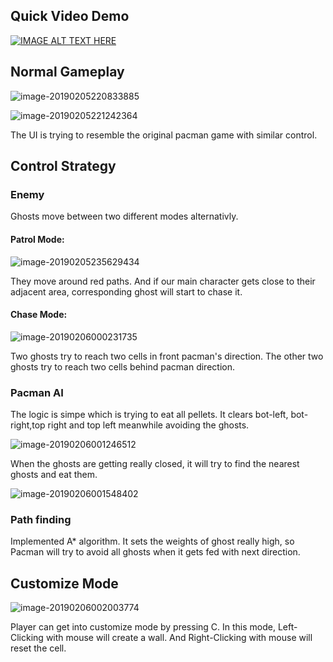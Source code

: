 ## Quick Video Demo

[![IMAGE ALT TEXT HERE](https://img.youtube.com/vi/fAt11nO8gX4/0.jpg)](https://youtu.be/fAt11nO8gX4)



## Normal Gameplay

![image-20190205220833885](./Image/1.png)



![image-20190205221242364](./Image/2.png)

The UI is trying to resemble the original pacman game with similar control.

## Control Strategy

### Enemy

Ghosts move between two different modes alternativly.

#### Patrol Mode:

![image-20190205235629434](./Image/7.png)

They move around red paths. And if our main character gets close to their adjacent area, corresponding ghost will start to chase it.

#### Chase Mode:

![image-20190206000231735](./Image/3.png)

Two ghosts try to reach two cells in front pacman's direction. The other two ghosts try to reach two cells behind pacman direction.

### Pacman AI

The logic is simpe which is trying to eat all pellets. It clears bot-left, bot-right,top right and top left meanwhile avoiding the ghosts.

![image-20190206001246512](./Image/4.png)

When the ghosts are getting really closed, it will try to find the nearest ghosts and eat them. 

![image-20190206001548402](./Image/5.png)

### Path finding

Implemented A* algorithm. It sets the weights of ghost really high, so Pacman will try to avoid all ghosts when it gets fed with next direction.

## Customize Mode

![image-20190206002003774](./Image/6.png)

Player can get into customize mode by pressing C. In this mode, Left-Clicking with mouse will create a wall. And Right-Clicking with mouse will reset the cell.
